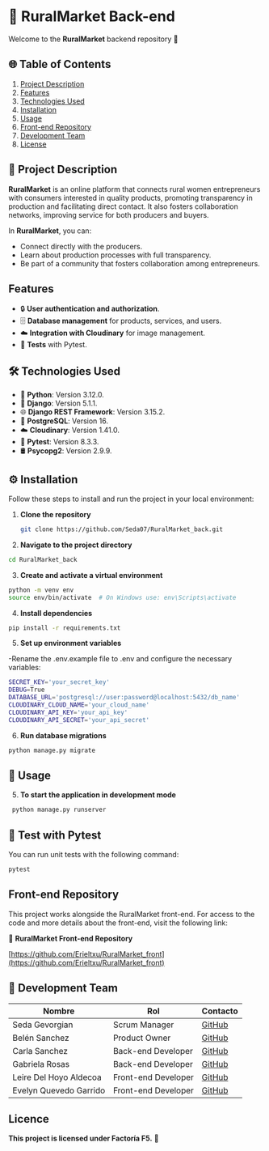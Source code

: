# 🌳 RuralMarket Back-end

Welcome to the **RuralMarket** backend repository 🌟

## 🌐 Table of Contents

1. [Project Description](#-project-description)
2. [Features](#features)
3. [Technologies Used](#-technologies-used)
4. [Installation](#-installation)
5. [Usage](#-usage)
6. [Front-end Repository](#front-end-repository)
7. [Development Team](#-development-team)
8. [License](#-license)

## 📖 Project Description

**RuralMarket** is an online platform that connects rural women entrepreneurs with consumers interested in quality products, promoting transparency in production and facilitating direct contact. It also fosters collaboration networks, improving service for both producers and buyers.

In **RuralMarket**, you can:

- Connect directly with the producers.
- Learn about production processes with full transparency.
- Be part of a community that fosters collaboration among entrepreneurs.

## Features

- 🔒 **User authentication and authorization**.
- 🗄️ **Database management** for products, services, and users.
- ☁️ **Integration with Cloudinary** for image management.
- 🧪 **Tests** with Pytest.

## 🛠 Technologies Used

- 🐍 **Python**: Version 3.12.0.
- 🎸 **Django**: Version 5.1.1.
- 🌐 **Django REST Framework**: Version 3.15.2.
- 🐘 **PostgreSQL**: Version 16.
- ☁️ **Cloudinary**: Version 1.41.0.
- 🧪 **Pytest**: Version 8.3.3.
- 🛢️ **Psycopg2**: Version 2.9.9.

## ⚙️ Installation

Follow these steps to install and run the project in your local environment:

1. **Clone the repository**
   ```bash
   git clone https://github.com/Seda07/RuralMarket_back.git
   
 2. **Navigate to the project directory**

 ```bash
cd RuralMarket_back
 ```
3. **Create and activate a virtual environment**

```bash
python -m venv env
source env/bin/activate  # On Windows use: env\Scripts\activate
```
4. **Install dependencies**

```bash
pip install -r requirements.txt
```
5. **Set up environment variables**

-Rename the .env.example file to .env and configure the necessary variables:

```bash
SECRET_KEY='your_secret_key'
DEBUG=True
DATABASE_URL='postgresql://user:password@localhost:5432/db_name'
CLOUDINARY_CLOUD_NAME='your_cloud_name'
CLOUDINARY_API_KEY='your_api_key'
CLOUDINARY_API_SECRET='your_api_secret'
```
6. **Run database migrations**

```bash
python manage.py migrate
```
## 🚀 Usage

5. **To start the application in development mode**
  ```bash
   python manage.py runserver
 ```

## 🧪 Test with Pytest
You can run unit tests with the following command:

 ```bash
pytest
 ```

## Front-end Repository

This project works alongside the RuralMarket front-end. For access to the code and more details about the front-end, visit the following link:


🔗 **RuralMarket Front-end Repository**

[https://github.com/Erieltxu/RuralMarket_front](https://github.com/Erieltxu/RuralMarket_front)

## 👥 Development Team

| Nombre               | Rol                   | Contacto                      |
|----------------------|-----------------------|-------------------------------|
| Seda Gevorgian         | Scrum Manager | [GitHub](https://github.com/Seda07) |
| Belén Sanchez         | Product Owner | [GitHub](https://github.com/Belensanchez1989) |
| Carla Sanchez   | Back-end Developer | [GitHub](https://github.com/Carlassanchez24) |
| Gabriela Rosas        | Back-end Developer       | [GitHub](https://github.com/GabyRosas) |
| Leire Del Hoyo Aldecoa       | Front-end Developer     | [GitHub](https://github.com/Erieltxu)
| Evelyn Quevedo Garrido       | Front-end Developer | [GitHub](https://github.com/evymari)  


## Licence

**This project is licensed under Factoría F5.** 📄
